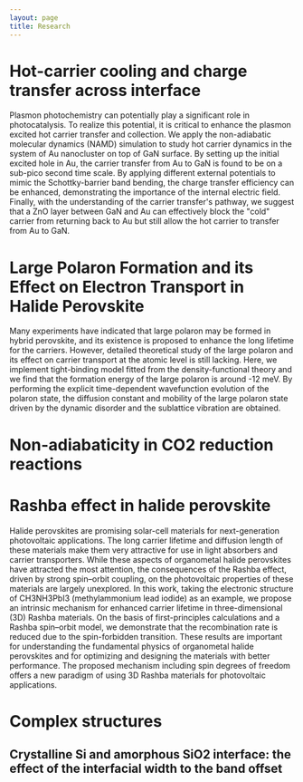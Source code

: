 ```yaml
---
layout: page
title: Research
---
```


# Hot-carrier cooling and charge transfer across interface

Plasmon photochemistry can potentially play a significant role in photocatalysis. 
To realize this potential, it is critical to enhance the plasmon excited hot 
carrier transfer and collection. We apply the non-adiabatic molecular dynamics (NAMD)
simulation to study hot carrier dynamics in the system of Au nanocluster on 
top of GaN surface. By setting up the initial excited hole in Au, the carrier 
transfer from Au to GaN is found to be on a sub-pico second time scale. By applying 
different external potentials to mimic the Schottky-barrier band bending, the 
charge transfer efficiency can be enhanced, demonstrating the importance of the 
internal electric field. Finally, with the understanding of the carrier transfer's 
pathway, we suggest that a ZnO layer between GaN and Au can effectively block the 
"cold" carrier from returning back to Au but still allow the hot carrier to transfer 
from Au to GaN.


# Large Polaron Formation and its Effect on Electron Transport in Halide Perovskite

Many experiments have indicated that large polaron may be formed in hybrid 
perovskite, and its existence is proposed to enhance the long lifetime for 
the carriers. However, detailed theoretical study of the large polaron and 
its effect on carrier transport at the atomic level is still lacking. Here, 
we implement tight-binding model fitted from the density-functional theory 
and we find that the formation energy of the large polaron is around -12 meV. 
By performing the explicit time-dependent wavefunction evolution of the polaron 
state, the diffusion constant and mobility of the large polaron state driven 
by the dynamic disorder and the sublattice vibration are obtained. 


# Non-adiabaticity in CO2 reduction reactions

# Rashba effect in halide perovskite

Halide perovskites are promising solar-cell materials for next-generation 
photovoltaic applications. The long carrier lifetime and diffusion length of these materials make them very attractive for use in light absorbers and carrier transporters. While these aspects of organometal halide perovskites have attracted the most attention, the consequences of the Rashba effect, driven by strong spin–orbit coupling, on the photovoltaic properties of these materials are largely unexplored. In this work, taking the electronic structure of CH3NH3PbI3 (methylammonium lead iodide) as an example, we propose an intrinsic mechanism for enhanced carrier lifetime in three-dimensional (3D) Rashba materials. On the basis of first-principles calculations and a Rashba spin–orbit model, we demonstrate that the recombination rate is reduced due to the spin-forbidden transition. These results are important for understanding the fundamental physics of organometal halide perovskites and for optimizing and designing the materials with better performance. The proposed mechanism including spin degrees of freedom offers a new paradigm of using 3D Rashba materials for photovoltaic applications.


# Complex structures

## Crystalline Si and amorphous SiO2 interface: the effect of the interfacial width to the band offset




